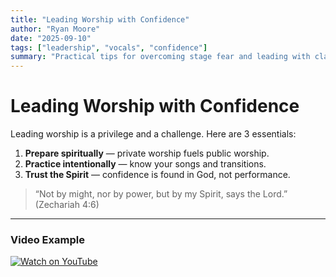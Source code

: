 ```yaml
---
title: "Leading Worship with Confidence"
author: "Ryan Moore"
date: "2025-09-10"
tags: ["leadership", "vocals", "confidence"]
summary: "Practical tips for overcoming stage fear and leading with clarity."
---
```


# Leading Worship with Confidence

Leading worship is a privilege and a challenge. Here are 3 essentials:

1. **Prepare spiritually** — private worship fuels public worship.  
2. **Practice intentionally** — know your songs and transitions.  
3. **Trust the Spirit** — confidence is found in God, not performance.  

> “Not by might, nor by power, but by my Spirit, says the Lord.” (Zechariah 4:6)

---

### Video Example

[![Watch on YouTube](https://img.youtube.com/vi/dQw4w9WgXcQ/0.jpg)](https://www.youtube.com/watch?v=dQw4w9WgXcQ)

